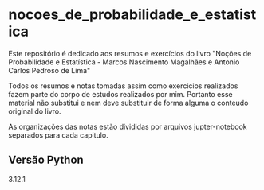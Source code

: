 # nocoes_de_probabilidade_e_estatistica
Este repositório é dedicado aos resumos e exercícios do livro "Noções de Probabilidade e Estatística - Marcos Nascimento Magalhães e Antonio Carlos Pedroso de Lima"

Todos os resumos e notas tomadas assim como exercicios realizados fazem parte do corpo de estudos realizados por mim. Portanto esse material não substitui e nem deve substituir de forma alguma o conteudo original do livro. 

As organizações das notas estão divididas por arquivos jupter-notebook separados para cada capitulo. 
## Versão Python
3.12.1

